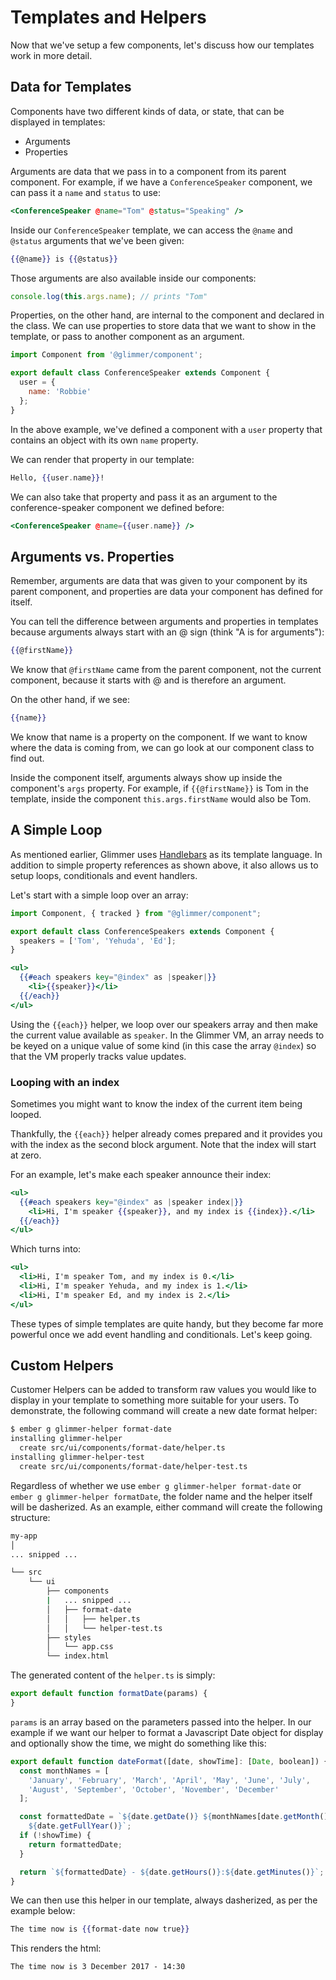 # Templates and Helpers

Now that we've setup a few components, let's discuss how our templates work in more detail.

## Data for Templates

Components have two different kinds of data, or state, that can be displayed in templates:

- Arguments
- Properties

Arguments are data that we pass in to a component from its parent component. For example, if we have a `ConferenceSpeaker` component, we can pass it a `name` and `status` to use:

```hbs
<ConferenceSpeaker @name="Tom" @status="Speaking" />
```

Inside our `ConferenceSpeaker` template, we can access the `@name` and `@status` arguments that we've been given:

```hbs
{{@name}} is {{@status}}
```

Those arguments are also available inside our components:

```js
console.log(this.args.name); // prints "Tom"
```

Properties, on the other hand, are internal to the component and declared in the class. We can use properties to store data that we want to show in the template, or pass to another component as an argument.

```js
import Component from '@glimmer/component';

export default class ConferenceSpeaker extends Component {
  user = {
    name: 'Robbie'
  };
}
```

In the above example, we've defined a component with a `user` property that contains an object with its own `name` property.

We can render that property in our template:

```hbs
Hello, {{user.name}}!
```

We can also take that property and pass it as an argument to the conference-speaker component we defined before:

```hbs
<ConferenceSpeaker @name={{user.name}} />
```

## Arguments vs. Properties

Remember, arguments are data that was given to your component by its parent component, and properties are data your component has defined for itself.

You can tell the difference between arguments and properties in templates because arguments always start with an @ sign (think "A is for arguments"):

```hbs
{{@firstName}}
```

We know that `@firstName` came from the parent component, not the current component, because it starts with @ and is therefore an argument.

On the other hand, if we see:

```hbs
{{name}}
```

We know that name is a property on the component. If we want to know where the data is coming from, we can go look at our component class to find out.

Inside the component itself, arguments always show up inside the component's `args` property. For example, if `{{@firstName}}` is Tom in the template, inside the component `this.args.firstName` would also be Tom.

## A Simple Loop

As mentioned earlier, Glimmer uses [Handlebars](http://handlebarsjs.com) as its template language. In addition to simple property references as shown above, it also allows us to setup loops, conditionals and event handlers.

Let's start with a simple loop over an array:

```js
import Component, { tracked } from "@glimmer/component";

export default class ConferenceSpeakers extends Component {
  speakers = ['Tom', 'Yehuda', 'Ed'];
}
```

```hbs
<ul>
  {{#each speakers key="@index" as |speaker|}}
    <li>{{speaker}}</li>
  {{/each}}
</ul>
```

Using the `{{each}}` helper, we loop over our speakers array and then make the current value available as `speaker`. In the Glimmer VM, an array needs to be keyed on a unique value of some kind (in this case the array `@index`) so that the VM properly tracks value updates.

### Looping with an index

Sometimes you might want to know the index of the current item being looped.

Thankfully, the `{{each}}` helper already comes prepared and it provides you with the index as the second block argument.
Note that the index will start at zero.

For an example, let's make each speaker announce their index:

```hbs
<ul>
  {{#each speakers key="@index" as |speaker index|}}
    <li>Hi, I'm speaker {{speaker}}, and my index is {{index}}.</li>
  {{/each}}
</ul>
```

Which turns into:

```hbs
<ul>
  <li>Hi, I'm speaker Tom, and my index is 0.</li>
  <li>Hi, I'm speaker Yehuda, and my index is 1.</li>
  <li>Hi, I'm speaker Ed, and my index is 2.</li>
</ul>
```

These types of simple templates are quite handy, but they become
far more powerful once we add event handling and conditionals. Let's keep going.

## Custom Helpers
Customer Helpers can be added to transform raw values you would like to display in your template to something more suitable for your users.
To demonstrate, the following command will create a new date format helper:

```sh
$ ember g glimmer-helper format-date
installing glimmer-helper
  create src/ui/components/format-date/helper.ts
installing glimmer-helper-test
  create src/ui/components/format-date/helper-test.ts
```

Regardless of whether we use `ember g glimmer-helper format-date` or `ember g glimmer-helper formatDate`, the folder name and the helper itself will
be dasherized.  As an example, either command will create the following structure:

```sh
my-app
│
... snipped ...

└── src
    └── ui
        ├── components
        |   ... snipped ...
        │   ├── format-date
        │   │   ├── helper.ts
        │   │   └── helper-test.ts
        ├── styles
        │   └── app.css
        └── index.html
```

The generated content of the `helper.ts` is simply:

```js
export default function formatDate(params) {
}
```
`params` is an array based on the parameters passed into the helper. In our example if we want our helper to format a Javascript Date
object for display and optionally show the time, we might do something like this:

```js
export default function dateFormat([date, showTime]: [Date, boolean]) {
  const monthNames = [
    'January', 'February', 'March', 'April', 'May', 'June', 'July',
    'August', 'September', 'October', 'November', 'December'
  ];

  const formattedDate = `${date.getDate()} ${monthNames[date.getMonth()]}
    ${date.getFullYear()}`;
  if (!showTime) {
    return formattedDate;
  }

  return `${formattedDate} - ${date.getHours()}:${date.getMinutes()}`;
}
```

We can then use this helper in our template, always dasherized, as per the example below:

```hbs
The time now is {{format-date now true}}
```

This renders the html:

```html
The time now is 3 December 2017 - 14:30
```
